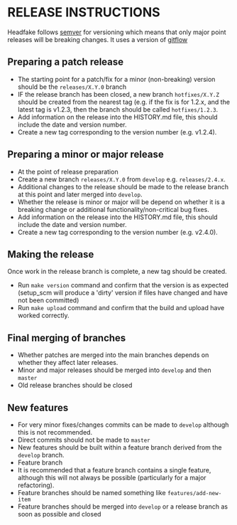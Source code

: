 # RELEASE INSTRUCTIONS

Headfake follows [semver](https://semver.org/) for versioning which means that only major point releases will be
breaking changes. It uses a version of [gitflow](https://www.atlassian.com/git/tutorials/comparing-workflows/gitflow-workflow)

## Preparing a patch release
* The starting point for a patch/fix for a minor (non-breaking) version should be the `releases/X.Y.0` branch
* IF the release branch has been closed, a new branch `hotfixes/X.Y.Z` should be created from the nearest tag
(e.g. if the fix is for 1.2.x, and the latest tag is v1.2.3, then the branch should be called `hotfixes/1.2.3`.
* Add information on the release into the HISTORY.md file, this should include the date and version number.
* Create a new tag corresponding to the version number (e.g. v1.2.4).

## Preparing a minor or major release
* At the point of release preparation
* Create a new branch `releases/X.Y.0` from `develop` e.g. `releases/2.4.x`.
* Additional changes to the release should be made to the release branch at this point and later merged into `develop`.
* Whether the release is minor or major will be depend on whether it is a breaking change or additional
functionality/non-critical bug fixes.
* Add information on the release into the HISTORY.md file, this should include the date and version number.
* Create a new tag corresponding to the version number (e.g. v2.4.0).

## Making the release
Once work in the release branch
is complete, a new tag should be created.
* Run `make version` command and confirm that the version is as expected (setup_scm will produce a
 'dirty' version if files have changed and have not been committed)
* Run `make upload` command and confirm that the build and upload have worked correctly.

## Final merging of branches
* Whether patches are merged into the main branches depends on whether they affect later releases.
* Minor and major releases should be merged into `develop` and then `master`
* Old release branches should be closed

## New features
* For very minor fixes/changes commits can be made to `develop` although this is not recommended.
* Direct commits should not be made to `master`
* New features should be built within a feature branch derived from the `develop` branch.
* Feature branch
* It is recommended that a feature branch contains a single feature, although this will not always be possible
(particularly for a major refactoring).
* Feature branches should be named something like `features/add-new-item`
* Feature branches should be merged into `develop` or a release branch as soon as possible and closed
